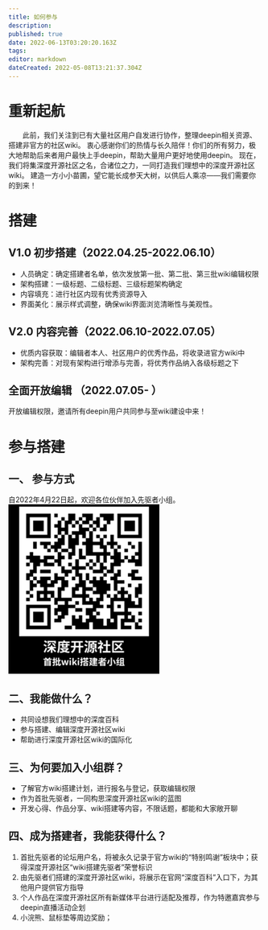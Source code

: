 ```yaml
---
title: 如何参与
description: 
published: true
date: 2022-06-13T03:20:20.163Z
tags: 
editor: markdown
dateCreated: 2022-05-08T13:21:37.304Z
---
```


# 重新起航
&emsp;&emsp;此前，我们关注到已有大量社区用户自发进行协作，整理deepin相关资源、搭建非官方的社区wiki。
衷心感谢你们的热情与长久陪伴！你们的所有努力，极大地帮助后来者用户最快上手deepin，帮助大量用户更好地使用deepin。
现在，我们将集深度开源社区之名，合诸位之力，一同打造我们理想中的深度开源社区wiki。
建造一方小小苗圃，望它能长成参天大树，以供后人乘凉——我们需要你的到来！


# 搭建
## V1.0 初步搭建（2022.04.25-2022.06.10）
- 人员确定：确定搭建者名单，依次发放第一批、第二批、第三批wiki编辑权限
- 架构搭建：一级标题、二级标题、三级标题架构确定
- 内容填充：进行社区内现有优秀资源导入
- 界面美化：展示样式调整，确保wiki界面浏览清晰性与美观性。

## V2.0 内容完善（2022.06.10-2022.07.05）
- 优质内容获取：编辑者本人、社区用户的优秀作品，将收录进官方wiki中
- 架构完善：对现有架构进行增添与完善，将优秀作品纳入各级标题之下

## 全面开放编辑  （2022.07.05-                 ）
开放编辑权限，邀请所有deepin用户共同参与至wiki建设中来！

# 参与搭建
## 一、 参与方式

自2022年4月22日起，欢迎各位伙伴加入先驱者小组。
![202204221614433981_深度开源社区wiki首批先驱者小组(1)_副本.png](/202204221614433981_深度开源社区wiki首批先驱者小组(1)_副本.png)

## 二、我能做什么？

- 共同设想我们理想中的深度百科
- 参与搭建、编辑深度开源社区wiki
- 帮助进行深度开源社区wiki的国际化
## 三、为何要加入小组群？

- 了解官方wiki搭建计划，进行报名与登记，获取编辑权限
- 作为首批先驱者，一同构思深度开源社区wiki的蓝图
- 开发心得、作品分享、wiki搭建等内容，不限话题，都能和大家敞开聊

## 四、成为搭建者，我能获得什么？
1. 首批先驱者的论坛用户名，将被永久记录于官方wiki的“特别鸣谢”板块中；获得深度开源社区“wiki搭建先驱者”荣誉标识
1. 由先驱者们搭建的深度开源社区wiki，将展示在官网“深度百科”入口下，为其他用户提供官方指导
1. 个人作品在深度开源社区所有新媒体平台进行适配及推荐，作为特邀嘉宾参与deepin直播活动企划
1. 小浣熊、鼠标垫等周边奖励；